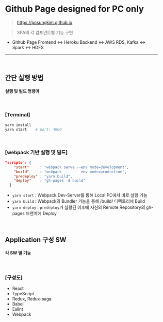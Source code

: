 # Github Page designed for PC only
> https://posungkim.github.io

> SPA의 각 컴포넌트별 기능 구현
- Github Page Frontend <-> Heroku Backend <-> AWS RDS, Kafka <-> Spark <-> HDFS 

<hr>
<br>

## 간단 실행 방법

#### 실행 및 빌드 명령어

<br>

### [Terminal]

```bash
yarn install
yarn start    # port: 4000
```

<br>

### [webpack 기반 실행 및 빌드]

```json
"scripts": {
    "start"     : "webpack serve --env mode=development",
    "build"     : "webpack       --env mode=production",
    "predeploy" : "yarn build",
    "deploy"    : "gh-pages -d build"
  }
```

- `yarn start`  : Webpack Dev-Server를 통해 Local PC에서 바로 실행 가능
- `yarn build`  : Webpack의 Bundler 기능을 통해 /build/ 디렉토리에 Build
- `yarn deploy` : `predeploy`가 실행된 이후에 자신의 Remote Repository의 gh-pages 브랜치에 Deploy

<br>

## Application 구성 SW
#### 각 SW 별 기능

<br>

### [구성도]

- React
- TypeScript
- Redux, Redux-saga
- Babel
- Eslint
- Webpack
